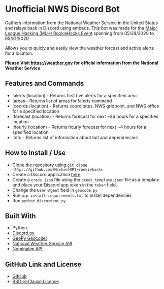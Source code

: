 # Unofficial NWS Discord Bot
Gathers information from the National Weather Service in the United States and relays back in Discord using embeds.
This bot was made for the [Major League Hacking (MLH) RookieHacks Event](https://organize.mlh.io/participants/events/3468-rookiehacks) spanning from 05/29/2020 to 05/31/2020

Allows you to quicly and easily view the weather forcast and active alerts for a location. 

**Please Visit https://weather.gov for official information from the National Weather Service**

## Features and Commands
- !alerts (location) - Returns first five alerts for a specified area
- !areas - Returns list of areas for !alerts command
- !coords (location) - Returns coorditates, NWS gridpoint, and NWS office for a specified location
- !forecast (location) - Returns forecast for next ~36 hours for a specified location
- !hourly (location) - Returns hourly forecast for next ~4 hours for a specified location
- !info - Returns list of information about bot and dependencies

## How to Install / Use
- Clone the repository using ``git clone https://github.com/MichaelRP1/rookiehacks``
- Create a Discord application [here](https://discord.com/developers/applications)
- Create a ``creds.json`` file using the ``creds_template.json`` file as a template and place your Discord app token in the ``token`` field.
- Change the ``User-Agent`` field in ``geocode.py``
- Run ``pip install requirements.txt`` to install dependencies
- Run ``python discordbot.py``

## Built With
- Python
- [Discord.py](https://github.com/Rapptz/discord.py)
- [GeoPy Geocoder](https://github.com/DenisCarriere/geocoder)
- [National Weather Service API](https://api.weather.gov/)
- [Nominatim API](https://nominatim.org/)

## GitHub Link and License
- [GitHub](https://github.com/MichaelRP1/rookiehacks)
- [BSD-3-Clause License](https://github.com/MichaelRP1/rookiehacks/LICENSE)
